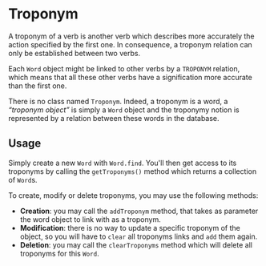 Troponym
========

A troponym of a verb is another verb which describes more accurately the action specified by the first one. In consequence, a troponym relation can only be established between two verbs.

Each `Word` object might be linked to other verbs by a `TROPONYM` relation, which means that all these other verbs have a signification more accurate than the first one.

There is no class named `Troponym`. Indeed, a troponym is a word, a _“troponym object”_ is simply a `Word` object and the troponymy notion is represented by a relation between these words in the database.

Usage
-----

Simply create a new `Word` with `Word.find`.
You'll then get access to its troponyms by calling the `getTroponyms()` method which returns a collection of `Word`s.

To create, modify or delete troponyms, you may use the following methods:

* **Creation**: you may call the `addTroponym` method, that takes as parameter the word object to link with as a troponym.
* **Modification**: there is no way to update a specific troponym of the object, so you will have to `clear` all troponyms links and `add` them again.
* **Deletion**: you may call the `clearTroponyms` method which will delete all troponyms for this `Word`.
